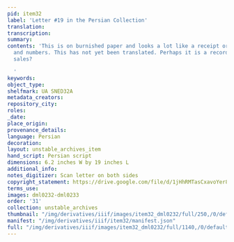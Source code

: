 ```yaml
---
pid: item32
label: 'Letter #19 in the Persian Collection'
translation:
transcription:
summary:
contents: 'This is on burnished paper and looks a lot like a receipt or list of names
  and numbers. This has not yet been translated. Perhaps it is a record of mercantile
  sales?

  '
keywords:
object_type:
shelfmark: UA SNED32A
metadata_creators:
repository_city:
roles:
_date:
place_origin:
provenance_details:
language: Persian
decoration:
layout: unstable_archives_item
hand_script: Persian script
dimensions: 6.2 inches W by 19 inches L
additional_info:
notes_digitizer: Scan letter on both sides
copyright_statement: https://drive.google.com/file/d/1jHhRMTasCxavoYer89Wn8_Xn65nL0sW0/view?usp=sharing
terms_use:
images: dml0232-dml0233
order: '31'
collection: unstable_archives
thumbnail: "/img/derivatives/iiif/images/item32_dml0232/full/250,/0/default.jpg"
manifest: "/img/derivatives/iiif/item32/manifest.json"
full: "/img/derivatives/iiif/images/item32_dml0232/full/1140,/0/default.jpg"
---
```

